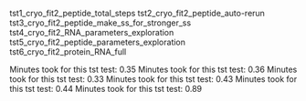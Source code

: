 tst1_cryo_fit2_peptide_total_steps
tst2_cryo_fit2_peptide_auto-rerun
tst3_cryo_fit2_peptide_make_ss_for_stronger_ss
tst4_cryo_fit2_RNA_parameters_exploration
tst5_cryo_fit2_peptide_parameters_exploration
tst6_cryo_fit2_protein_RNA_full

Minutes took for this tst test: 0.35
Minutes took for this tst test: 0.36
Minutes took for this tst test: 0.33
Minutes took for this tst test: 0.43
Minutes took for this tst test: 0.44
Minutes took for this tst test: 0.89
